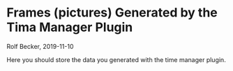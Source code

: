 # Frames (pictures) Generated by the Tima Manager Plugin

Rolf Becker, 2019-11-10

Here you should store the data you generated with the time manager plugin.
